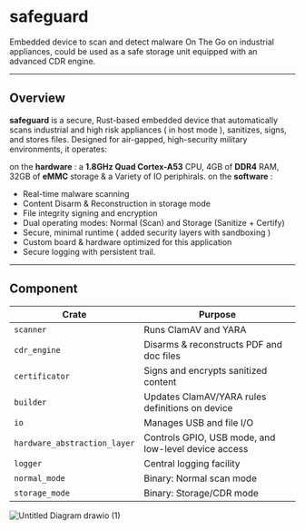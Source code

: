 # safeguard
Embedded device to scan and detect malware On The Go on industrial appliances, could be used as a safe storage unit equipped with an advanced CDR engine.


---

## Overview

**safeguard** is a secure, Rust-based embedded device that automatically scans industrial and high risk appliances ( in host mode ), sanitizes, signs, and stores files. Designed for air-gapped, high-security military environments, it operates:

on the **hardware** :
a **1.8GHz Quad Cortex-A53** CPU, 4GB of **DDR4** RAM, 32GB of **eMMC** storage & a Variety of IO periphirals.
on the **software** :
- Real-time malware scanning
- Content Disarm & Reconstruction in storage mode
- File integrity signing and encryption
- Dual operating modes: Normal (Scan) and Storage (Sanitize + Certify)
- Secure, minimal runtime ( added security layers with sandboxing )
- Custom board & hardware optimized for this application 
- Secure logging with persistent trail.


---

## Component

| Crate              | Purpose                                      |
|--------------------|----------------------------------------------|
| `scanner`          | Runs ClamAV and YARA       |
| `cdr_engine`       | Disarms & reconstructs PDF and doc files     |
| `certificator`     | Signs and encrypts sanitized content         |
| `builder`          | Updates ClamAV/YARA rules definitions on device    |
| `io`               | Manages USB and file I/O                     |
| `hardware_abstraction_layer` | Controls GPIO, USB mode, and low-level device access |
| `logger`           | Central logging facility                     |
| `normal_mode`      | Binary: Normal scan mode                     |
| `storage_mode`     | Binary: Storage/CDR mode                     |

![Untitled Diagram drawio (1)](https://github.com/user-attachments/assets/824f0e5b-62f3-4ccc-adfb-f79c5af3c48c)

